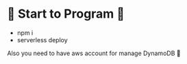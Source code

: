  <h1> 🧮 Start to Program 🧮 </h1>
    <ul>
      <li> npm i </li>
      <li>serverless deploy</li>
    </ul>
    <p>Also you need to have aws account for manage DynamoDB 💾</p>

